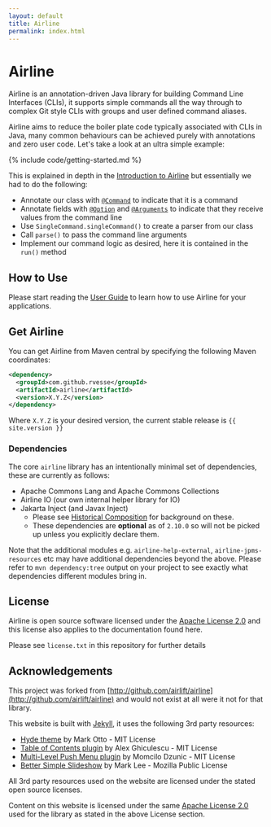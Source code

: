 ```yaml
---
layout: default
title: Airline
permalink: index.html
---
```


# Airline

Airline is an annotation-driven Java library for building Command Line Interfaces (CLIs), it supports simple commands
all the way through to complex Git style CLIs with groups and user defined command aliases.

Airline aims to reduce the boiler plate code typically associated with CLIs in Java, many common behaviours can be
achieved purely with annotations and zero user code.  Let's take a look at an ultra simple example:

{% include code/getting-started.md %}

This is explained in depth in the [Introduction to Airline](guide/) but essentially we had to do the following:

- Annotate our class with [`@Command`](annotations/command.html) to indicate that it is a command
- Annotate fields with [`@Option`](annotations/option.html) and [`@Arguments`](annotations/arguments.html) to indicate
  that they receive values from the command line
- Use `SingleCommand.singleCommand()` to create a parser from our class
- Call `parse()` to pass the command line arguments
- Implement our command logic as desired, here it is contained in the `run()` method

## How to Use

Please start reading the [User Guide](guide/index.html) to learn how to use Airline for your applications.

## Get Airline

You can get Airline from Maven central by specifying the following Maven coordinates:

```xml
<dependency>
  <groupId>com.github.rvesse</groupId>
  <artifactId>airline</artifactId>
  <version>X.Y.Z</version>
</dependency>
```

Where `X.Y.Z` is your desired version, the current stable release is `{{ site.version }}`

### Dependencies

The core `airline` library has an intentionally minimal set of dependencies, these are currently as follows:

- Apache Commons Lang and Apache Commons Collections
- Airline IO (our own internal helper library for IO)
- Jakarta Inject (and Javax Inject)
   - Please see [Historical Composition](guide/practise/oop.html#historical-composition) for background on these.
   - These dependencies are **optional** as of `2.10.0` so will not be picked up unless you explicitly declare them.

Note that the additional modules e.g. `airline-help-external`, `airline-jpms-resources` etc may have additional
dependencies beyond the above.  Please refer to `mvn dependency:tree` output on your project to see exactly what 
dependencies different modules bring in.

## License

Airline is open source software licensed under the [Apache License 2.0](http://apache.org/licenses/LICENSE-2.0) and this
license also applies to the documentation found here.

Please see `license.txt` in this repository for further details

## Acknowledgements

This project was forked from [http://github.com/airlift/airline](http://github.com/airlift/airline) and would not exist
at all were it not for that library.

This website is built with [Jekyll](http://jekyllrb.com), it uses the following 3rd party resources:

- [Hyde theme](https://github.com/poole/hyde) by Mark Otto - MIT License
- [Table of Contents plugin](https://github.com/ghiculescu/jekyll-table-of-contents) by Alex Ghiculescu - MIT License
- [Multi-Level Push Menu plugin](https://github.com/adgsm/multi-level-push-menu) by Momcilo Dzunic  - MIT License
- [Better Simple Slideshow](https://github.com/leemark/better-simple-slideshow) by Mark Lee - Mozilla Public License

All 3rd party resources used on the website are licensed under the stated open source licenses.

Content on this website is licensed under the same [Apache License 2.0](http://apache.org/licenses/LICENSE-2.0) used for
the library as stated in the above License section.